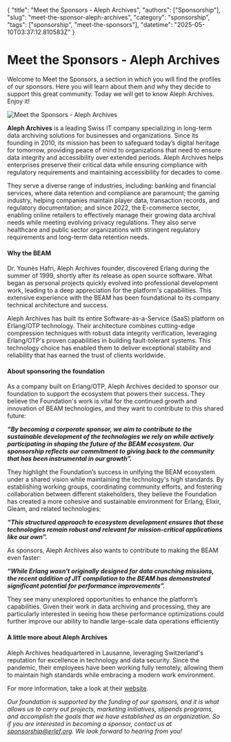 { "title": "Meet the Sponsors - Aleph Archives", "authors": ["Sponsorship"], "slug": "meet-the-sponsor-aleph-archives", "category": "sponsorship", "tags": ["sponsorship", "meet-the-sponsors"], "datetime": "2025-05-10T03:37:12.810583Z" }

# Meet the Sponsors -  Aleph Archives

Welcome to Meet the Sponsors, a section in which you will find the profiles of our sponsors. Here you will learn about them and why they decide to support this great community. Today we will get to know  Aleph Archives. Enjoy it!

<img src="priv/posts/sponsorship/AlephArchives.png" class="img-fluid" alt="Meet the Sponsors - Aleph Archives"/>

**Aleph Archives** is a leading Swiss IT company specializing in long-term data archiving solutions for businesses and organizations. Since its founding in 2010, its mission has been to safeguard today’s digital heritage for tomorrow, providing peace of mind to organizations that need to ensure data integrity and accessibility over extended periods. Aleph Archives helps enterprises preserve their critical data while ensuring compliance with regulatory requirements and maintaining accessibility for decades to come.

They serve a diverse range of industries, including: banking and financial services, where data retention and compliance are paramount; the gaming industry, helping companies maintain player data, transaction records, and regulatory documentation; and since 2022, the E-commerce sector, enabling online retailers to effectively manage their growing data archival needs while meeting evolving privacy regulations. They also serve healthcare and public sector organizations with stringent regulatory requirements and long-term data retention needs.

#### Why the BEAM

Dr. Younès Hafri, Aleph Archives founder, discovered Erlang during the summer of 1999, shortly after its release as open source software. What began as personal projects quickly evolved into professional development work, leading to a deep appreciation for the platform's capabilities. This extensive experience with the BEAM has been foundational to its company technical architecture and success.

Aleph Archives has built its entire Software-as-a-Service (SaaS) platform on Erlang/OTP technology. Their architecture combines cutting-edge compression techniques with robust data integrity verification, leveraging Erlang/OTP's proven capabilities in building fault-tolerant systems. This technology choice has enabled them to deliver exceptional stability and reliability that has earned the trust of clients worldwide.

#### About sponsoring the foundation

As a company built on Erlang/OTP, Aleph Archives decided to sponsor our foundation to support the ecosystem that powers their success. They believe the Foundation's work is vital for the continued growth and innovation of BEAM technologies, and they want to contribute to this shared future:

***“By becoming a corporate sponsor, we aim to contribute to the sustainable development of the technologies we rely on while actively participating in shaping the future of the BEAM ecosystem. Our sponsorship reflects our commitment to giving back to the community that has been instrumental in our growth”.***

They highlight the Foundation’s success in unifying the BEAM ecosystem under a shared vision while maintaining the technology's high standards. By establishing working groups, coordinating community efforts, and fostering collaboration between different stakeholders, they believe the Foundation has created a more cohesive and sustainable environment for Erlang, Elixir, Gleam, and related technologies:

***“This structured approach to ecosystem development ensures that these technologies remain robust and relevant for mission-critical applications like our own”.***

As sponsors, Aleph Archives also wants to contribute to making the BEAM even faster:

***“While Erlang wasn't originally designed for data crunching missions, the recent addition of JIT compilation to the BEAM has demonstrated significant potential for performance improvements”.***

They see many unexplored opportunities to enhance the platform’s capabilities. Given their work in data archiving and processing, they are particularly interested in seeing how these performance optimizations could further improve our ability to handle large-scale data operations efficiently

#### A little more about Aleph Archives

Aleph Archives headquartered in Lausanne, leveraging Switzerland's reputation for excellence in technology and data security. Since the pandemic, their employees have been working fully remotely, allowing them to maintain high standards while embracing a modern work environment.

For more information, take a look at their [website](https://aleph-archives.com/). 

*Our foundation is supported by the funding of our sponsors, and it is what allows us to carry out projects, marketing initiatives, stipends programs, and accomplish the goals that we have established as an organization. So if you are interested in becoming a sponsor, contact us at sponsorship@erlef.org. We look forward to hearing from you!*
